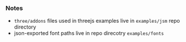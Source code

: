 ### Notes

- `three/addons` files used in threejs examples live in `examples/jsm` repo directory
- json-exported font paths live in repo direcotry `examples/fonts`

